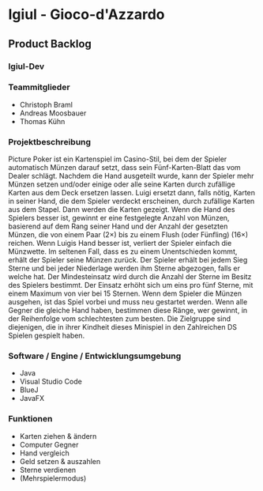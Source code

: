 # Igiul - Gioco-d'Azzardo


## Product Backlog
### Igiul-Dev

### Teammitglieder
- Christoph Braml
- Andreas Moosbauer
- Thomas Kühn

### Projektbeschreibung
Picture Poker ist ein Kartenspiel im Casino-Stil, bei dem der Spieler automatisch Münzen darauf setzt, dass sein Fünf-Karten-Blatt das vom Dealer schlägt. Nachdem die Hand ausgeteilt wurde, kann der Spieler mehr Münzen setzen und/oder einige oder alle seine Karten durch zufällige Karten aus dem Deck ersetzen lassen. Luigi ersetzt dann, falls nötig, Karten in seiner Hand, die dem Spieler verdeckt erscheinen, durch zufällige Karten aus dem Stapel. Dann werden die Karten gezeigt. Wenn die Hand des Spielers besser ist, gewinnt er eine festgelegte Anzahl von Münzen, basierend auf dem Rang seiner Hand und der Anzahl der gesetzten Münzen, die von einem Paar (2×) bis zu einem Flush (oder Fünfling) (16×) reichen. Wenn Luigis Hand besser ist, verliert der Spieler einfach die Münzwette. Im seltenen Fall, dass es zu einem Unentschieden kommt, erhält der Spieler seine Münzen zurück.
Der Spieler erhält bei jedem Sieg Sterne und bei jeder Niederlage werden ihm Sterne abgezogen, falls er welche hat. Der Mindesteinsatz wird durch die Anzahl der Sterne im Besitz des Spielers bestimmt. Der Einsatz erhöht sich um eins pro fünf Sterne, mit einem Maximum von vier bei 15 Sternen. Wenn dem Spieler die Münzen ausgehen, ist das Spiel vorbei und muss neu gestartet werden.
Wenn alle Gegner die gleiche Hand haben, bestimmen diese Ränge, wer gewinnt, in der Reihenfolge vom schlechtesten zum besten.
Die Zielgruppe sind diejenigen, die in ihrer Kindheit dieses Minispiel in den Zahlreichen DS Spielen gespielt haben.

### Software / Engine / Entwicklungsumgebung
- Java
- Visual Studio Code
- BlueJ
- JavaFX

### Funktionen
- Karten ziehen & ändern
- Computer Gegner
- Hand vergleich
- Geld setzen & auszahlen
- Sterne verdienen
- (Mehrspielermodus)
